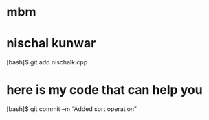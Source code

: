 # mbm
# nischal kunwar
[bash]$ git add nischalk.cpp

# here is my code that can help you
[bash]$ git commit –m “Added sort operation”


